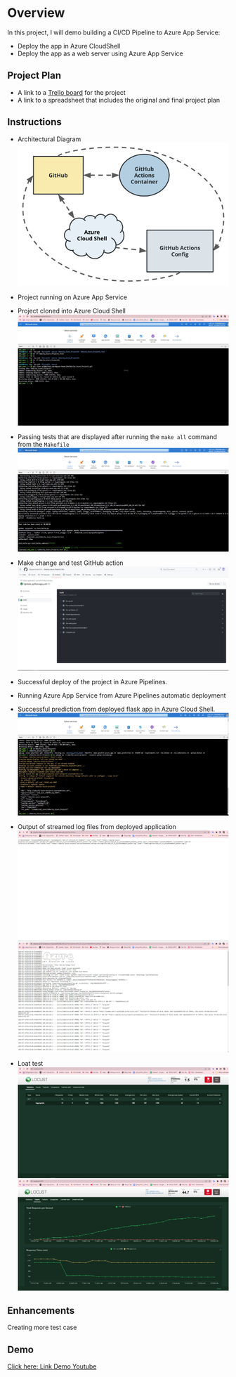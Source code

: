 # Overview
In this project, I will demo building a CI/CD Pipeline to Azure App Service:
* Deploy the app in Azure CloudShell
* Deploy the app as a web server using Azure App Service
 
## Project Plan


* A link to a [Trello board](https://trello.com/b/AkYzyi7B/azureproject2) for the project
* A link to a spreadsheet that includes the original and final project plan

## Instructions 
* Architectural Diagram
 ![diagram](https://github.com/Nguyen-XuanLInh/Udacity_Azure_Project2/blob/main/Screenshots/diagram.png)

* Project running on Azure App Service

* Project cloned into Azure Cloud Shell
  ![gitClone](https://github.com/Nguyen-XuanLInh/Udacity_Azure_Project2/blob/main/Screenshots/gitClone.jpg)
* Passing tests that are displayed after running the `make all` command from the `Makefile`
  ![makeAll](https://github.com/Nguyen-XuanLInh/Udacity_Azure_Project2/blob/main/Screenshots/makeAll.jpg)
* Make change and test GitHub action
  ![gitAction](https://github.com/Nguyen-XuanLInh/Udacity_Azure_Project2/blob/main/Screenshots/gitAction.jpg)
* Successful deploy of the project in Azure Pipelines. 

* Running Azure App Service from Azure Pipelines automatic deployment

* Successful prediction from deployed flask app in Azure Cloud Shell.
  ![createApp](https://github.com/Nguyen-XuanLInh/Udacity_Azure_Project2/blob/main/Screenshots/CreateApp.jpg)

* Output of streamed log files from deployed application
  ![log1](https://github.com/Nguyen-XuanLInh/Udacity_Azure_Project2/blob/main/Screenshots/Log1.jpg)
  ![log2](https://github.com/Nguyen-XuanLInh/Udacity_Azure_Project2/blob/main/Screenshots/Log2.jpg)
* Loat test
   ![Locust1](https://github.com/Nguyen-XuanLInh/Udacity_Azure_Project2/blob/main/Screenshots/Locust.jpg)
  ![Locust2](https://github.com/Nguyen-XuanLInh/Udacity_Azure_Project2/blob/main/Screenshots/Locust2.jpg)
## Enhancements

Creating more test case

## Demo 

[Click here: Link Demo Youtube](https://youtu.be/v3f3T6-ZQXg)


